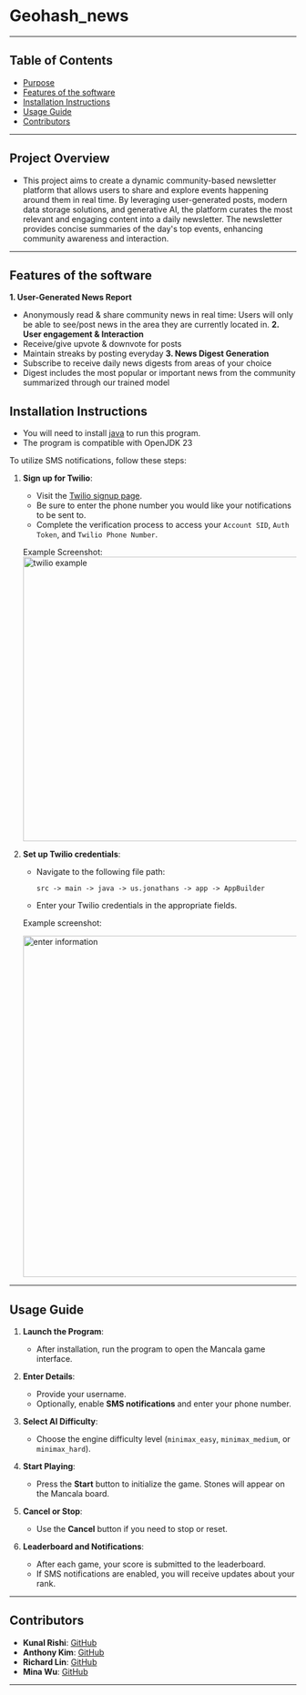 # Geohash_news

---

## Table of Contents
- [Purpose](#project-overview)
- [Features of the software](#features-of-the-software)
- [Installation Instructions](#installation-instructions)
- [Usage Guide](#usage-guide)
- [Contributors](#contributors)

---

## Project Overview
- This project aims to create a dynamic community-based newsletter platform that allows users to share and explore events happening around them in real time. By leveraging user-generated posts, modern data storage solutions, and generative AI, the platform curates the most relevant and engaging content into a daily newsletter. The newsletter provides concise summaries of the day's top events, enhancing community awareness and interaction.

---

## Features of the software
**1. User-Generated News Report**
- Anonymously read & share community news in real time: Users will only be able to see/post news in the area they are currently located in.
**2. User engagement & Interaction**
- Receive/give upvote & downvote for posts
- Maintain streaks by posting everyday
**3. News Digest Generation**
- Subscribe to receive daily news digests from areas of your choice
- Digest includes the most popular or important news from the community summarized through our trained model

## Installation Instructions

- You will need to install [java](https://www.jetbrains.com/idea/download/?section=mac) to run this program. 
- The program is compatible with OpenJDK 23


To utilize SMS notifications, follow these steps:

1. **Sign up for Twilio**:
    - Visit the [Twilio signup page](https://login.twilio.com/u/signup?state=hKFo2SBqVGtXWkJ3WktFLWlTT3RjRTdDc2ozWDByXy1ES3B2cKFur3VuaXZlcnNhbC1sb2dpbqN0aWTZIDNTcWdTSjlHWUlDb0VPWnN6SmY3NVpzQndMNV9NaGI2o2NpZNkgTW05M1lTTDVSclpmNzdobUlKZFI3QktZYjZPOXV1cks).
    - Be sure to enter the phone number you would like your notifications to be sent to.
    - Complete the verification process to access your `Account SID`, `Auth Token`, and `Twilio Phone Number`.

   Example Screenshot:
    <img src="images_used_for_readme/img_2.png" alt="twilio example" width="500"/>

2. **Set up Twilio credentials**:
    - Navigate to the following file path:
      ```plaintext
      src -> main -> java -> us.jonathans -> app -> AppBuilder
      ```
    - Enter your Twilio credentials in the appropriate fields.

   Example screenshot:

   <img src="images_used_for_readme/img_1.png" alt="enter information" width="600"/>

---

## Usage Guide

1. **Launch the Program**:
    - After installation, run the program to open the Mancala game interface.

2. **Enter Details**:
    - Provide your username.
    - Optionally, enable **SMS notifications** and enter your phone number.

3. **Select AI Difficulty**:
    - Choose the engine difficulty level (`minimax_easy`, `minimax_medium`, or `minimax_hard`).

4. **Start Playing**:
    - Press the **Start** button to initialize the game. Stones will appear on the Mancala board.

5. **Cancel or Stop**:
    - Use the **Cancel** button if you need to stop or reset.

6. **Leaderboard and Notifications**:
    - After each game, your score is submitted to the leaderboard.
    - If SMS notifications are enabled, you will receive updates about your rank.

---

## Contributors
- **Kunal Rishi**: [GitHub](https://github.com/plumedeneko)
- **Anthony Kim**: [GitHub](https://github.com/antmskim)
- **Richard Lin**: [GitHub](https://github.com/richardrLin)
- **Mina Wu**: [GitHub](https://github.com/MW0808)

---


